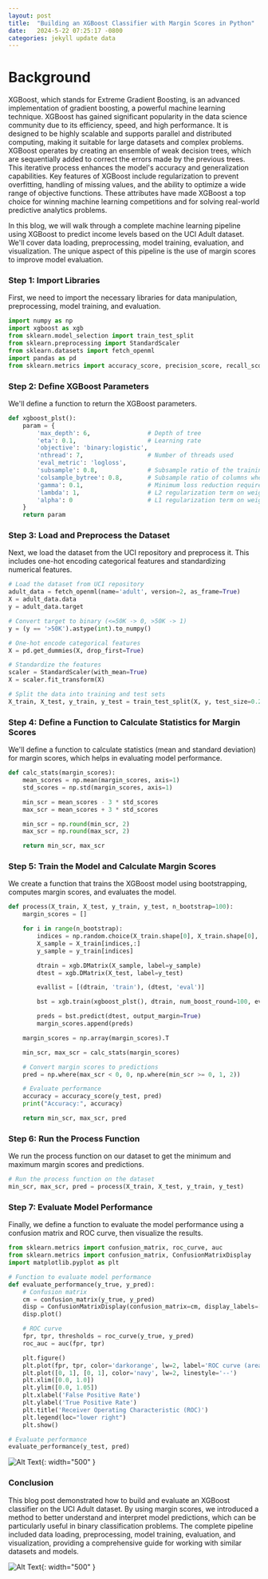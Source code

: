 ```yaml
---
layout: post
title:  "Building an XGBoost Classifier with Margin Scores in Python"
date:   2024-5-22 07:25:17 -0800
categories: jekyll update data
---
```


# Background

XGBoost, which stands for Extreme Gradient Boosting, is an advanced implementation of gradient boosting, a powerful machine learning technique. XGBoost has gained significant popularity in the data science community due to its efficiency, speed, and high performance. It is designed to be highly scalable and supports parallel and distributed computing, making it suitable for large datasets and complex problems. XGBoost operates by creating an ensemble of weak decision trees, which are sequentially added to correct the errors made by the previous trees. This iterative process enhances the model's accuracy and generalization capabilities. Key features of XGBoost include regularization to prevent overfitting, handling of missing values, and the ability to optimize a wide range of objective functions. These attributes have made XGBoost a top choice for winning machine learning competitions and for solving real-world predictive analytics problems.


In this blog, we will walk through a complete machine learning pipeline using XGBoost to predict income levels based on the UCI Adult dataset. We'll cover data loading, preprocessing, model training, evaluation, and visualization. The unique aspect of this pipeline is the use of margin scores to improve model evaluation.

### Step 1: Import Libraries

First, we need to import the necessary libraries for data manipulation, preprocessing, model training, and evaluation.

```python
import numpy as np
import xgboost as xgb
from sklearn.model_selection import train_test_split
from sklearn.preprocessing import StandardScaler
from sklearn.datasets import fetch_openml
import pandas as pd
from sklearn.metrics import accuracy_score, precision_score, recall_score, f1_score
```

### Step 2: Define XGBoost Parameters

We'll define a function to return the XGBoost parameters.

```python
def xgboost_plst():
    param = {
        'max_depth': 6,                # Depth of tree
        'eta': 0.1,                    # Learning rate
        'objective': 'binary:logistic',
        'nthread': 7,                  # Number of threads used
        'eval_metric': 'logloss',
        'subsample': 0.8,              # Subsample ratio of the training instance
        'colsample_bytree': 0.8,       # Subsample ratio of columns when constructing each tree
        'gamma': 0.1,                  # Minimum loss reduction required to make a further partition
        'lambda': 1,                   # L2 regularization term on weights
        'alpha': 0                     # L1 regularization term on weights
    }
    return param
```

### Step 3: Load and Preprocess the Dataset

Next, we load the dataset from the UCI repository and preprocess it. This includes one-hot encoding categorical features and standardizing numerical features.

```python
# Load the dataset from UCI repository
adult_data = fetch_openml(name='adult', version=2, as_frame=True)
X = adult_data.data
y = adult_data.target

# Convert target to binary (<=50K -> 0, >50K -> 1)
y = (y == '>50K').astype(int).to_numpy()

# One-hot encode categorical features
X = pd.get_dummies(X, drop_first=True)

# Standardize the features
scaler = StandardScaler(with_mean=True)
X = scaler.fit_transform(X)

# Split the data into training and test sets
X_train, X_test, y_train, y_test = train_test_split(X, y, test_size=0.2, random_state=42)
```

### Step 4: Define a Function to Calculate Statistics for Margin Scores

We'll define a function to calculate statistics (mean and standard deviation) for margin scores, which helps in evaluating model performance.

```python
def calc_stats(margin_scores):
    mean_scores = np.mean(margin_scores, axis=1)
    std_scores = np.std(margin_scores, axis=1)

    min_scr = mean_scores - 3 * std_scores
    max_scr = mean_scores + 3 * std_scores

    min_scr = np.round(min_scr, 2)
    max_scr = np.round(max_scr, 2)

    return min_scr, max_scr
```

### Step 5: Train the Model and Calculate Margin Scores

We create a function that trains the XGBoost model using bootstrapping, computes margin scores, and evaluates the model.

```python
def process(X_train, X_test, y_train, y_test, n_bootstrap=100):
    margin_scores = []

    for i in range(n_bootstrap):
        indices = np.random.choice(X_train.shape[0], X_train.shape[0], replace=True)
        X_sample = X_train[indices,:]
        y_sample = y_train[indices]

        dtrain = xgb.DMatrix(X_sample, label=y_sample)
        dtest = xgb.DMatrix(X_test, label=y_test)

        evallist = [(dtrain, 'train'), (dtest, 'eval')]

        bst = xgb.train(xgboost_plst(), dtrain, num_boost_round=100, evals=evallist, verbose_eval=False)

        preds = bst.predict(dtest, output_margin=True)
        margin_scores.append(preds)

    margin_scores = np.array(margin_scores).T

    min_scr, max_scr = calc_stats(margin_scores)

    # Convert margin scores to predictions
    pred = np.where(max_scr < 0, 0, np.where(min_scr >= 0, 1, 2))

    # Evaluate performance
    accuracy = accuracy_score(y_test, pred)
    print("Accuracy:", accuracy)

    return min_scr, max_scr, pred
```

### Step 6: Run the Process Function

We run the process function on our dataset to get the minimum and maximum margin scores and predictions.

```python
# Run the process function on the dataset
min_scr, max_scr, pred = process(X_train, X_test, y_train, y_test)
```

### Step 7: Evaluate Model Performance

Finally, we define a function to evaluate the model performance using a confusion matrix and ROC curve, then visualize the results.

```python
from sklearn.metrics import confusion_matrix, roc_curve, auc
from sklearn.metrics import confusion_matrix, ConfusionMatrixDisplay
import matplotlib.pyplot as plt

# Function to evaluate model performance
def evaluate_performance(y_true, y_pred):
    # Confusion matrix
    cm = confusion_matrix(y_true, y_pred)
    disp = ConfusionMatrixDisplay(confusion_matrix=cm, display_labels=["<=50K", ">50K", "unsure"])
    disp.plot()

    # ROC curve
    fpr, tpr, thresholds = roc_curve(y_true, y_pred)
    roc_auc = auc(fpr, tpr)

    plt.figure()
    plt.plot(fpr, tpr, color='darkorange', lw=2, label='ROC curve (area = %0.2f)' % roc_auc)
    plt.plot([0, 1], [0, 1], color='navy', lw=2, linestyle='--')
    plt.xlim([0.0, 1.0])
    plt.ylim([0.0, 1.05])
    plt.xlabel('False Positive Rate')
    plt.ylabel('True Positive Rate')
    plt.title('Receiver Operating Characteristic (ROC)')
    plt.legend(loc="lower right")
    plt.show()

# Evaluate performance
evaluate_performance(y_test, pred)
```

![Alt Text](/assets/images/xgboostcm.png){: width="500" }


### Conclusion

This blog post demonstrated how to build and evaluate an XGBoost classifier on the UCI Adult dataset. By using margin scores, we introduced a method to better understand and interpret model predictions, which can be particularly useful in binary classification problems. The complete pipeline included data loading, preprocessing, model training, evaluation, and visualization, providing a comprehensive guide for working with similar datasets and models.

![Alt Text](/assets/images/subsampled_treeg.png){: width="500" }